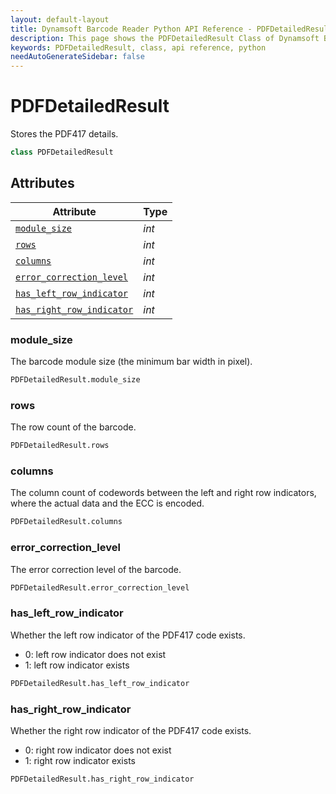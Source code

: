 ```yaml
---
layout: default-layout
title: Dynamsoft Barcode Reader Python API Reference - PDFDetailedResult Class
description: This page shows the PDFDetailedResult Class of Dynamsoft Barcode Reader for Python SDK.
keywords: PDFDetailedResult, class, api reference, python
needAutoGenerateSidebar: false
---
```



# PDFDetailedResult
Stores the PDF417 details.

```python
class PDFDetailedResult
```  

## Attributes
  
| Attribute | Type |
|---------- | ---- |
| [`module_size`](#module_size) | *int* |
| [`rows`](#rows) | *int* |
| [`columns`](#columns) | *int* |
| [`error_correction_level`](#error_correction_level) | *int* |
| [`has_left_row_indicator`](#has_left_row_indicator) | *int* |
| [`has_right_row_indicator`](#has_right_row_indicator) | *int* |

### module_size

The barcode module size (the minimum bar width in pixel).

```python
PDFDetailedResult.module_size
```

### rows

The row count of the barcode.

```python
PDFDetailedResult.rows
```

### columns

The column count of codewords between the left and right row indicators, where the actual data and the ECC is encoded.

```python
PDFDetailedResult.columns
```

### error_correction_level

The error correction level of the barcode.

```python
PDFDetailedResult.error_correction_level
```

### has_left_row_indicator

Whether the left row indicator of the PDF417 code exists.

- 0: left row indicator does not exist
- 1: left row indicator exists

```python
PDFDetailedResult.has_left_row_indicator
```

### has_right_row_indicator

Whether the right row indicator of the PDF417 code exists.

- 0: right row indicator does not exist
- 1: right row indicator exists

```python
PDFDetailedResult.has_right_row_indicator
```
